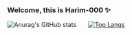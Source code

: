 ###  Welcome, this is Harim-000 ✨
![Anurag's GitHub stats](https://github-readme-stats.vercel.app/api?username=harim-000&show_icons=true&theme=gruvbox) &nbsp;&nbsp;&nbsp;&nbsp;&nbsp;
[![Top Langs](https://github-readme-stats.vercel.app/api/top-langs/?username=harim-000&layout=donut)](https://github.com/anuraghazra/github-readme-stats)

<!--
**harim-000/harim-000** is a ✨ _special_ ✨ repository because its `README.md` (this file) appears on your GitHub profile.

Here are some ideas to get you started:

- 🔭 I’m currently working on ...
- 🌱 I’m currently learning ...
- 👯 I’m looking to collaborate on ...
- 🤔 I’m looking for help with ...
- 💬 Ask me about ...
- 📫 How to reach me: ...
- 😄 Pronouns: ...
- ⚡ Fun fact: ...
-->
